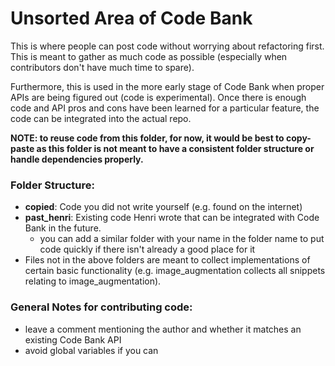 # Unsorted Area of Code Bank

This is where people can post code without worrying about refactoring first. This is meant to gather as much code as possible (especially when contributors don't have much time to spare). 

Furthermore, this is used in the more early stage of Code Bank when proper APIs are being figured out (code is experimental). Once there is enough code and API pros and cons have been learned for a particular feature, the code can be integrated into the actual repo.

**NOTE: to reuse code from this folder, for now, it would be best to copy-paste as this folder is not meant to have a consistent folder structure or handle dependencies properly.**

### Folder Structure:

- **copied**: Code you did not write yourself (e.g. found on the internet)
- **past_henri**: Existing code Henri wrote that can be integrated with Code Bank in the future.
  - you can add a similar folder with your name in the folder name to put code quickly if there isn't already a good place for it
- Files not in the above folders are meant to collect implementations of certain basic functionality (e.g. image_augmentation collects all snippets relating to image_augmentation).


### General Notes for contributing code:

- leave a comment mentioning the author and whether it matches an existing Code Bank API
- avoid global variables if you can
